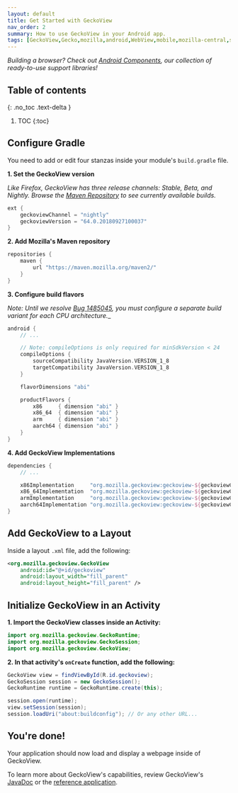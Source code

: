 ```yaml
---
layout: default
title: Get Started with GeckoView
nav_order: 2 
summary: How to use GeckoView in your Android app.
tags: [GeckoView,Gecko,mozilla,android,WebView,mobile,mozilla-central,setup,quick start]
---
```


_Building a browser? Check out [Android Components](https://mozilla-mobile.github.io/android-components/), our collection of ready-to-use support libraries!_

## Table of contents
{: .no_toc .text-delta }

1. TOC
{:toc}

## Configure Gradle

You need to add or edit four stanzas inside your module's `build.gradle` file.

**1. Set the GeckoView version**

_Like Firefox, GeckoView has three release channels: Stable, Beta, and Nightly. Browse the [Maven Repository](https://maven.mozilla.org/?prefix=maven2/org/mozilla/geckoview/) to see currently available builds._

```groovy
ext {
    geckoviewChannel = "nightly"
    geckoviewVersion = "64.0.20180927100037"
}
```

**2. Add Mozilla's Maven repository**
```groovy
repositories {
    maven {
        url "https://maven.mozilla.org/maven2/"
    }
}
```

**3. Configure build flavors**

_Note: Until we resolve [Bug 1485045](https://bugzilla.mozilla.org/show_bug.cgi?id=1485045), you must configure a separate build variant for each CPU architecture.__

```groovy
android {
    // ...

    // Note: compileOptions is only required for minSdkVersion < 24
    compileOptions {
        sourceCompatibility JavaVersion.VERSION_1_8
        targetCompatibility JavaVersion.VERSION_1_8
    }

    flavorDimensions "abi"

    productFlavors {
        x86     { dimension "abi" }
        x86_64  { dimension "abi" }
        arm     { dimension "abi" }
        aarch64 { dimension "abi" }
    }
}
```

**4. Add GeckoView Implementations**

```groovy
dependencies {
    // ...

    x86Implementation     "org.mozilla.geckoview:geckoview-${geckoviewChannel}-x86:${geckoviewVersion}"
    x86_64Implementation  "org.mozilla.geckoview:geckoview-${geckoviewChannel}-x86_64:${geckoviewVersion}"
    armImplementation     "org.mozilla.geckoview:geckoview-${geckoviewChannel}-armeabi-v7a:${geckoviewVersion}"
    aarch64Implementation "org.mozilla.geckoview:geckoview-${geckoviewChannel}-arm64-v8a:${geckoviewVersion}"
}
```

## Add GeckoView to a Layout

Inside a layout `.xml` file, add the following:

```xml
<org.mozilla.geckoview.GeckoView
    android:id="@+id/geckoview"
    android:layout_width="fill_parent"
    android:layout_height="fill_parent" />
```

## Initialize GeckoView in an Activity

**1. Import the GeckoView classes inside an Activity:**

```java
import org.mozilla.geckoview.GeckoRuntime;
import org.mozilla.geckoview.GeckoSession;
import org.mozilla.geckoview.GeckoView;
```

**2. In that activity's <code>onCreate</code> function, add the following:**

```java
GeckoView view = findViewById(R.id.geckoview);
GeckoSession session = new GeckoSession();
GeckoRuntime runtime = GeckoRuntime.create(this);

session.open(runtime);
view.setSession(session);
session.loadUri("about:buildconfig"); // Or any other URL...
```

## You're done!

Your application should now load and display a webpage inside of GeckoView.

To learn more about GeckoView's capabilities, review GeckoView's [JavaDoc](https://mozilla.github.io/geckoview/javadoc/mozilla-central/) or the [reference application](https://searchfox.org/mozilla-central/source/mobile/android/geckoview_example).